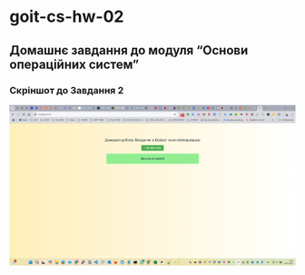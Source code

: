 # goit-cs-hw-02
## Домашнє завдання до модуля “Основи операційних систем”

### Скріншот до Завдання 2

![](https://github.com/AnatoliiNovyk/goit-cs-hw-02/blob/main/%D0%A1%D0%9A%D0%A0%D0%86%D0%9D%D0%A8%D0%9E%D0%A2%20%D0%94%D0%9E%20%D0%97%D0%90%D0%92%D0%94%D0%90%D0%9D%D0%9D%D0%AF%202.png)
